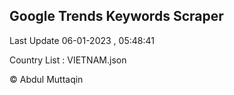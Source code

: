 

## Google Trends Keywords Scraper 
 
Last Update 06-01-2023 , 05:48:41

Country List :
VIETNAM.json



© Abdul Muttaqin 
